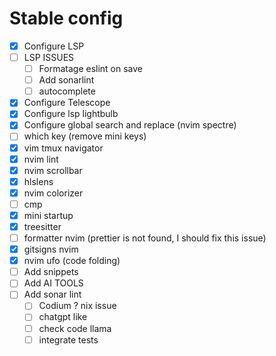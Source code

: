 # Stable config

- [x] Configure LSP
- [ ] LSP ISSUES
  - [ ] Formatage eslint on save
  - [ ] Add sonarlint
  - [ ] autocomplete
- [x] Configure Telescope
- [x] Configure lsp lightbulb
- [x] Configure global search and replace (nvim spectre)
- [ ] which key (remove mini keys)
- [x] vim tmux navigator
- [x] nvim lint
- [x] nvim scrollbar 
- [x] hlslens 
- [x] nvim colorizer 
- [ ] cmp 
- [x] mini startup
- [x] treesitter 
- [ ] formatter nvim (prettier is not found, I should fix this issue) 
- [x] gitsigns nvim 
- [x] nvim ufo (code folding)
- [ ] Add snippets
- [ ] Add AI TOOLS
- [ ] Add sonar lint
    - [ ] Codium ? nix issue
    - [ ] chatgpt like
    - [ ] check code llama
    - [ ] integrate tests
